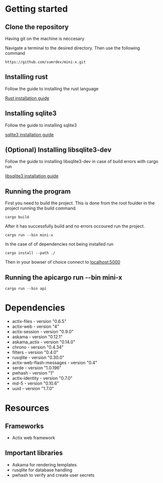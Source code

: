 # Getting started 
## Clone the repository
Having git on the machine is neccesary 

Navigate a terminal to the desired directory. Then use the following command 
```
https://github.com/sumrdev/mini-x.git
```

## Installing rust 
 Follow the guide to installing the rust language 


[Rust installation guide](https://www.rust-lang.org/learn/get-started)

## Installing sqlite3
Follow the guide to installing sqlite3

[sqlite3 installation guide](https://www.sqlitetutorial.net/download-install-sqlite/)

## (Optional) Installing libsqlite3-dev
Follow the guide to installing libsqlite3-dev in case of build errors with cargo run

[libsqlite3 installation guide](https://ubuntu.pkgs.org/20.04/ubuntu-main-amd64/libsqlite3-dev_3.31.1-4_amd64.deb.html)

## Running the program 
First you need to build the project. This is done from the root foulder in the project running the build command.
```
cargo build
```

After it has successfully build and no errors occoured run the project.
```
cargo run --bin mini-x
```
In the case of of dependencies not being installed run 
```
cargo install --path ./
```
Then  in your bowser of choice connect to [localhost:5000](http://localhost:5000)

## Running the apicargo run --bin mini-x
```
cargo run --bin api
```

# Dependencies
- actix-files - version "0.6.5"
- actix-web - version "4"
- actix-session - version "0.9.0"
- askama - version "0.12.1"
- askama_actix - version "0.14.0"
- chrono - version "0.4.34"
- filters - version "0.4.0"
- rusqlite - version "0.30.0"
- actix-web-flash-messages - version  "0.4"
- serde - version "1.0.196"
- pwhash - version "1"
- actix-identity - version "0.7.0"
- md-5 - version "0.10.6"
- uuid - version "1.7.0"

# Resources 
## Frameworks 
- Actix web framework 

## Important libraries 
- Askama for rendering templates
- rusqlite for database handling
- pwhash to verify and create user secrets 